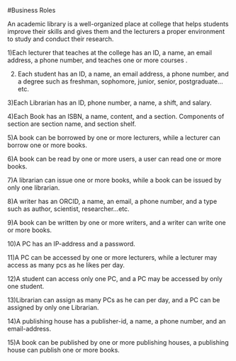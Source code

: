 #Business Roles

An academic library is a well-organized place at college that helps students improve their skills and gives them and the lecturers a proper environment to study and conduct their research.  

1)Each lecturer that teaches at the college has an ID, a name, an email address, a phone number, and teaches one or more courses .

2) Each student has an ID, a name, an email address, a phone number, and a degree such as freshman, sophomore, junior, senior, postgraduate…etc.
    
3)Each Librarian has an ID, phone number, a name, a shift, and salary.

4)Each Book has an ISBN, a name, content, and a section. Components of section are section name, and section shelf. 

5)A book can be borrowed by one or more lecturers, while a lecturer can borrow one or more books. 

6)A book can be read by one or more users, a user can read one or more books.  

7)A librarian can issue one or more books, while a book can be issued by only one librarian. 

8)A writer has an ORCID, a name, an email, a phone number, and a type such as author, scientist, researcher…etc. 

9)A book can be written by one or more writers, and a writer can write one or more books. 

10)A PC has an IP-address and a password. 

11)A PC can be accessed by one or more lecturers, while a lecturer may access as many pcs as he likes per day.

12)A student can access only one PC, and a PC may be accessed by only one student. 

13)Librarian can assign as many PCs as he can per day, and a PC can be assigned by only one Librarian. 

14)A publishing house has a publisher-id, a name, a phone number, and an email-address. 

15)A book can be published by one or more publishing houses, a publishing house can publish one or more books.

